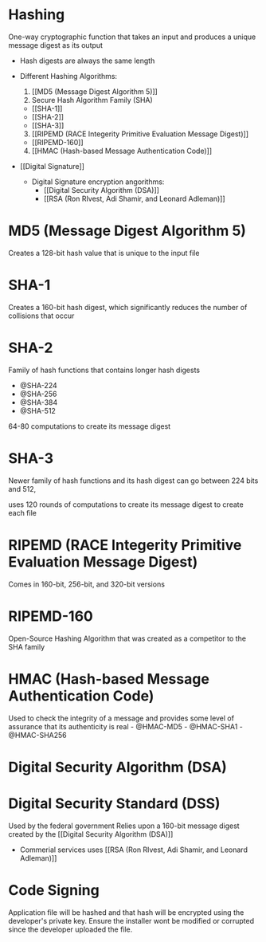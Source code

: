 # Hashing

One-way cryptographic function that takes an input and produces a unique message digest as its output
- Hash digests are always the same length

- Different Hashing Algorithms:
  1. [[MD5 (Message Digest Algorithm 5)]]
  2. Secure Hash Algorithm Family (SHA)
    - [[SHA-1]]
    - [[SHA-2]]
    - [[SHA-3]]
  3. [[RIPEMD (RACE Integerity Primitive Evaluation Message Digest)]]
    - [[RIPEMD-160]]
  4. [[HMAC (Hash-based Message Authentication Code)]]
- [[Digital Signature]]
  - Digital Signature encryption angorithms:
    - [[Digital Security Algorithm (DSA)]]
    - [[RSA (Ron RIvest, Adi Shamir, and Leonard Adleman)]]

# MD5 (Message Digest Algorithm 5)
Creates a 128-bit hash value that is unique to the input file

# SHA-1

Creates a 160-bit hash digest, which significantly reduces the number of collisions that occur

# SHA-2

Family of hash functions that contains longer hash digests

- @SHA-224
- @SHA-256
- @SHA-384
- @SHA-512

64-80 computations to create its message digest

# SHA-3

Newer family of hash functions and its hash digest can go between 224 bits and 512,

uses 120 rounds of computations to create its message digest to create each file

# RIPEMD (RACE Integerity Primitive Evaluation Message Digest)

Comes in 160-bit, 256-bit, and 320-bit versions

# RIPEMD-160
Open-Source Hashing Algorithm that was created as a competitor to the SHA family

# HMAC (Hash-based Message Authentication Code)

Used to check the integrity of a message and provides some level of assurance that its authenticity is real
    - @HMAC-MD5
    - @HMAC-SHA1
    - @HMAC-SHA256
  
# Digital Security Algorithm (DSA)

# Digital Security Standard (DSS)

Used by the federal government
Relies upon a 160-bit message digest created by the [[Digital Security Algorithm (DSA)]]

- Commerial services uses [[RSA (Ron RIvest, Adi Shamir, and Leonard Adleman)]]

# Code Signing

Application file will be hashed and that hash will be encrypted using the developer's private key. Ensure the installer wont be modified or corrupted since the developer uploaded the file.

